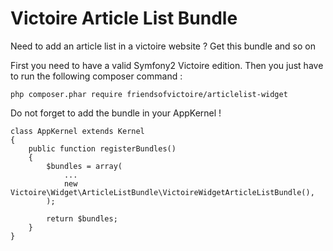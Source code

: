 Victoire Article List Bundle
============

Need to add an article list in a victoire website ?
Get this bundle and so on

First you need to have a valid Symfony2 Victoire edition.
Then you just have to run the following composer command :

    php composer.phar require friendsofvictoire/articlelist-widget

Do not forget to add the bundle in your AppKernel !

    class AppKernel extends Kernel
    {
        public function registerBundles()
        {
            $bundles = array(
                ...
                new Victoire\Widget\ArticleListBundle\VictoireWidgetArticleListBundle(),
            );
    
            return $bundles;
        }
    }
